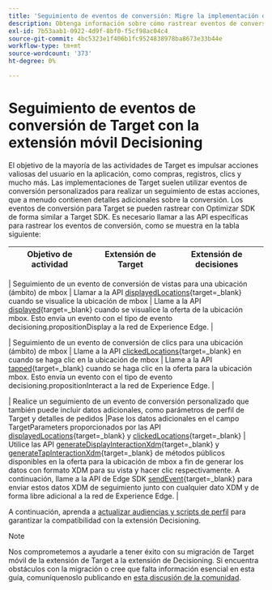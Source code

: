 ```yaml
---
title: 'Seguimiento de eventos de conversión: Migre la implementación de Adobe Target en su aplicación móvil a la extensión Adobe Journey Optimizer - Decisioning.'
description: Obtenga información sobre cómo rastrear eventos de conversión de Adobe Target mediante la extensión Adobe Journey Optimizer - Decisioning Mobile
exl-id: 7b53aab1-0922-4d9f-8bf0-f5cf98ac04c4
source-git-commit: 4bc5323e1f406b1fc9524838978ba8673e33b44e
workflow-type: tm+mt
source-wordcount: '373'
ht-degree: 0%

---
```


# Seguimiento de eventos de conversión de Target con la extensión móvil Decisioning

El objetivo de la mayoría de las actividades de Target es impulsar acciones valiosas del usuario en la aplicación, como compras, registros, clics y mucho más. Las implementaciones de Target suelen utilizar eventos de conversión personalizados para realizar un seguimiento de estas acciones, que a menudo contienen detalles adicionales sobre la conversión. Los eventos de conversión para Target se pueden rastrear con Optimizar SDK de forma similar a Target SDK. Es necesario llamar a las API específicas para rastrear los eventos de conversión, como se muestra en la tabla siguiente:

| Objetivo de actividad | Extensión de Target | Extensión de decisiones |
|---|---|---|

| Seguimiento de un evento de conversión de vistas para una ubicación (ámbito) de mbox | Llamar a la API [displayedLocations](https://developer.adobe.com/client-sdks/solution/adobe-target/api-reference/#displayedlocations){target=_blank} cuando se visualice la ubicación de mbox | Llame a la API [displayed](https://developer.adobe.com/client-sdks/solution/adobe-target/api-reference/#displayedlocations){target=_blank} cuando se visualice la oferta de la ubicación mbox. Esto envía un evento con el tipo de evento decisioning.propositionDisplay a la red de Experience Edge. |

| Seguimiento de un evento de conversión de clics para una ubicación (ámbito) de mbox | Llame a la API [clickedLocations](https://developer.adobe.com/client-sdks/solution/adobe-target/api-reference/#displayedlocations){target=_blank} en cuando se haga clic en la ubicación de mbox | Llame a la API [tapped](https://developer.adobe.com/client-sdks/solution/adobe-target/api-reference/#displayedlocations){target=_blank} cuando se haga clic en la oferta para la ubicación mbox. Esto envía un evento con el tipo de evento decisioning.propositionInteract a la red de Experience Edge. |

| Realice un seguimiento de un evento de conversión personalizado que también puede incluir datos adicionales, como parámetros de perfil de Target y detalles de pedidos |Pase los datos adicionales en el campo TargetParameters proporcionados por las API [displayedLocations](https://developer.adobe.com/client-sdks/solution/adobe-target/api-reference/#displayedlocations){target=_blank} y [clickedLocations](https://developer.adobe.com/client-sdks/solution/adobe-target/api-reference/#displayedlocations){target=_blank} | Utilice las API [generateDisplayInteractionXdm](https://developer.adobe.com/client-sdks/edge/adobe-journey-optimizer-decisioning/#proposition-tracking-using-edge-extension-api){target=_blank} y [generateTapInteractionXdm](https://developer.adobe.com/client-sdks/edge/adobe-journey-optimizer-decisioning/#proposition-tracking-using-edge-extension-api){target=_blank} de métodos públicos disponibles en la oferta para la ubicación de mbox a fin de generar los datos con formato XDM para su vista y hacer clic respectivamente. A continuación, llame a la API de Edge SDK [sendEvent](https://developer.adobe.com/client-sdks/edge/edge-network/api-reference/#sendevent){target=_blank} para enviar estos datos XDM de seguimiento junto con cualquier dato XDM y de forma libre adicional a la red de Experience Edge. |


A continuación, aprenda a [actualizar audiencias y scripts de perfil](update-audiences.md) para garantizar la compatibilidad con la extensión Decisioning.

>[!NOTE]
>
>Nos comprometemos a ayudarle a tener éxito con su migración de Target móvil de la extensión de Target a la extensión de Decisioning. Si encuentra obstáculos con la migración o cree que falta información esencial en esta guía, comuníquenoslo publicando en [esta discusión de la comunidad](https://experienceleaguecommunities.adobe.com/t5/adobe-experience-platform-data/tutorial-discussion-migrate-target-from-at-js-to-web-sdk/m-p/575587#M463).
